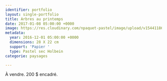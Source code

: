 ```yaml
---
identifier: portfolio
layout: single-portfolio
title: Arbres au printemps
date: 2017-01-08 05:00:00 +0000
image: https://res.cloudinary.com/npaquet-pastel/image/upload/v1544118619/Arbres-en-printemps-pastel-22-X28-cm-2016.jpg
metadata:
  year: 2016-12-01 05:00:00 +0000
  dimensions: 28 X 22 cm
  support: 'Papier '
  type: Pastel sec Holbein
categorie: paysages

---
```

À vendre. 200 $ encadré.